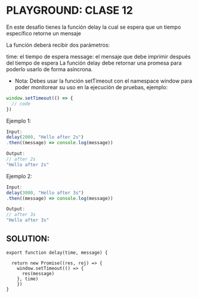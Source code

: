 # PLAYGROUND: CLASE 12

En este desafío tienes la función delay la cual se espera que un tiempo específico retorne un mensaje

La función deberá recibir dos parámetros:

time: el tiempo de espera
message: el mensaje que debe imprimir después del tiempo de espera
La función delay debe retornar una promesa para poderlo usarlo de forma asíncrona.

- Nota: Debes usar la función setTimeout con el namespace window para poder monitorear su uso en la ejecución de pruebas, ejemplo:

```js
window.setTimeout(() => {
  // code
})
```

Ejemplo 1: 
```js
Input:
delay(2000, "Hello after 2s")
.then((message) => console.log(message))

Output:
// after 2s
"Hello after 2s"
```
Ejemplo 2: 
```js
Input:
delay(3000, "Hello after 3s")
.then((message) => console.log(message))

Output:
// after 3s
"Hello after 3s"
```
## SOLUTION: 

```JS
export function delay(time, message) {
  
  return new Promise((res, rej) => {
    window.setTimeout(() => { 
      res(message)
    }, time)
    })
}
  
```